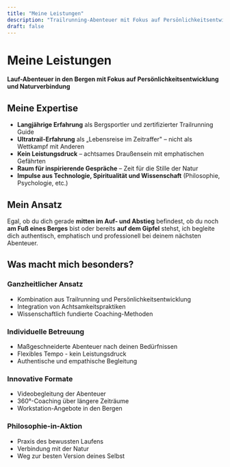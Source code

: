 ```yaml
---
title: "Meine Leistungen"
description: "Trailrunning-Abenteuer mit Fokus auf Persönlichkeitsentwicklung"
draft: false
---
```


# Meine Leistungen

**Lauf-Abenteuer in den Bergen mit Fokus auf Persönlichkeitsentwicklung und Naturverbindung**

## Meine Expertise

- **Langjährige Erfahrung** als Bergsportler und zertifizierter Trailrunning Guide
- **Ultratrail-Erfahrung** als „Lebensreise im Zeitraffer" – nicht als Wettkampf mit Anderen
- **Kein Leistungsdruck** – achtsames Draußensein mit emphatischen Gefährten
- **Raum für inspirierende Gespräche** – Zeit für die Stille der Natur
- **Impulse aus Technologie, Spiritualität und Wissenschaft** (Philosophie, Psychologie, etc.)

## Mein Ansatz

Egal, ob du dich gerade **mitten im Auf- und Abstieg** befindest, ob du noch **am Fuß eines Berges** bist oder bereits **auf dem Gipfel** stehst, ich begleite dich authentisch, emphatisch und professionell bei deinem nächsten Abenteuer.

## Was macht mich besonders?

### Ganzheitlicher Ansatz
- Kombination aus Trailrunning und Persönlichkeitsentwicklung
- Integration von Achtsamkeitspraktiken
- Wissenschaftlich fundierte Coaching-Methoden

### Individuelle Betreuung
- Maßgeschneiderte Abenteuer nach deinen Bedürfnissen
- Flexibles Tempo - kein Leistungsdruck
- Authentische und empathische Begleitung

### Innovative Formate
- Videobegleitung der Abenteuer
- 360°-Coaching über längere Zeiträume
- Workstation-Angebote in den Bergen

### Philosophie-in-Aktion
- Praxis des bewussten Laufens
- Verbindung mit der Natur
- Weg zur besten Version deines Selbst

